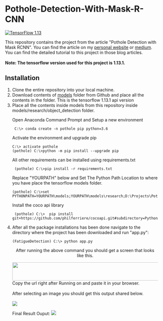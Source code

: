 # Pothole-Detection-With-Mask-R-CNN
[![TensorFlow 1.13](https://img.shields.io/badge/TensorFlow-1.13-FF6F00?logo=tensorflow)](https://github.com/tensorflow/tensorflow/releases/tag/v1.13.1)

This repository contains the project from the article "Pothole Detection with Mask RCNN". You can find the article on my <a href="https://www.samdenlepcha.com/blogs/pothole-detection-mask-rcnn/">personal website</a> or <a href="#">medium</a>. You can find the detailed tutorial to this project in those blog articles. <br> <br>
<b> Note: The tensorflow version used for this project is 1.13.1.</b>

## Installation

<ol>
<li>Clone the entire repository into your local machine.</li>
<li>Download contents of <a href = "https://github.com/tensorflow/models/tree/r1.13.0">models</a> folder from Github and place all the contents in the folder. This is the tensorflow 1.13.1 api version</li>
<li>Place all the contents inside models from this repository inside models/research/object_detection folder.</li>


  <p> Open Anaconda Command Prompt and Setup a new environment</p>
   
  ```
   C:\> conda create -n pothole pip python=3.6
  ```

  <p>Activate the environment and upgrade pip </p>
  
  ```
  C:\> activate pothole
  (pothole) C:\>python -m pip install --upgrade pip
  ```
  
  <p>All other requirements can be installed using requirements.txt</p>
  
  ```
   (pothole) C:\>pip install -r requirements.txt
  ```
  
  <p>Replace "YOURPATH" below and Set The Python Path Location to where you have place the tensorflow models folder. </p>
  
  ```
  (pothole) C:\>set PYTHONPATH=YOURPATH\models;YOURPATH\models\research;D:\Projects\Pothole\MaskRCNN\models\research\slim
  ```
  
  <p>Install the coco api library</p>
  
  ```
   (pothole) C:\>  pip install git+https://github.com/philferriere/cocoapi.git#subdirectory=PythonAPI
  ```

  <li> After all the package installations has been done navigate to the directory where the project has been downloaded and run "app.py":</li>
  
  ```
  (FatigueDetection) C:\> python app.py
  ```
  
  <p align="center"> After running the above command you should get a screen that looks like this.</p>
  <img src="https://user-images.githubusercontent.com/33536225/90520818-764fd780-e187-11ea-91c8-2e48ece8fce2.JPG" height="60" width="600">
  <br>
Copy the url right after Running on and paste it in your browser. <br><br>
After selecting an image you should get this output shared below.<br><br>
<img src="https://user-images.githubusercontent.com/33536225/90521571-50770280-e188-11ea-8b83-8296cf33e6ad.png">

Final Result Ouput:
<img src="https://user-images.githubusercontent.com/33536225/90600215-c83e3f00-e213-11ea-9c7b-2382f0944d53.JPG">

